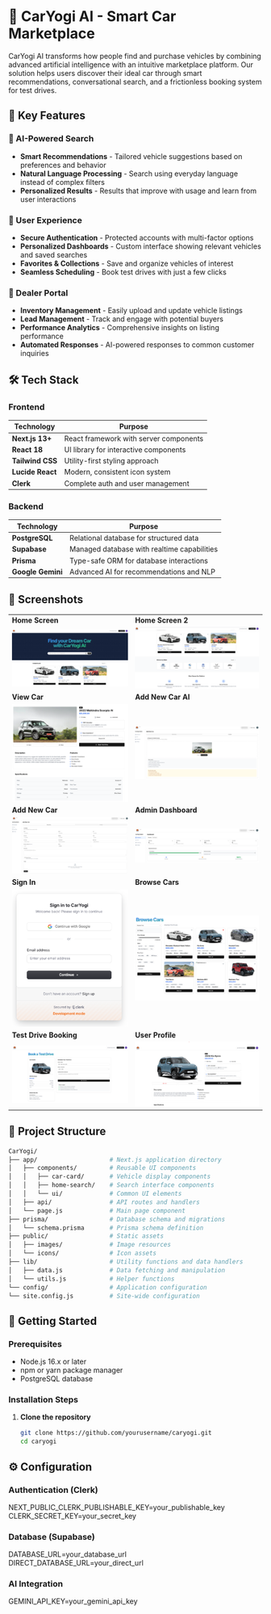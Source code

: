 # 🚗 CarYogi AI - Smart Car Marketplace

CarYogi AI transforms how people find and purchase vehicles by combining advanced artificial intelligence with an intuitive marketplace platform. Our solution helps users discover their ideal car through smart recommendations, conversational search, and a frictionless booking system for test drives.

## 🎯 Key Features

### 🤖 AI-Powered Search
- **Smart Recommendations** - Tailored vehicle suggestions based on preferences and behavior
- **Natural Language Processing** - Search using everyday language instead of complex filters
- **Personalized Results** - Results that improve with usage and learn from user interactions

### 👤 User Experience
- **Secure Authentication** - Protected accounts with multi-factor options
- **Personalized Dashboards** - Custom interface showing relevant vehicles and saved searches
- **Favorites & Collections** - Save and organize vehicles of interest
- **Seamless Scheduling** - Book test drives with just a few clicks

### 💼 Dealer Portal
- **Inventory Management** - Easily upload and update vehicle listings
- **Lead Management** - Track and engage with potential buyers
- **Performance Analytics** - Comprehensive insights on listing performance
- **Automated Responses** - AI-powered responses to common customer inquiries

## 🛠 Tech Stack

### Frontend
| Technology      | Purpose                                  |
|-----------------|------------------------------------------|
| **Next.js 13+** | React framework with server components   |
| **React 18**    | UI library for interactive components    |
| **Tailwind CSS**| Utility-first styling approach           |
| **Lucide React**| Modern, consistent icon system           |
| **Clerk**       | Complete auth and user management        |

### Backend
| Technology       | Purpose                                     |
|------------------|---------------------------------------------|
| **PostgreSQL**   | Relational database for structured data     |
| **Supabase**     | Managed database with realtime capabilities |
| **Prisma**       | Type-safe ORM for database interactions     |
| **Google Gemini**| Advanced AI for recommendations and NLP     |

## 📸 Screenshots

<table>
  <tr>
    <td><strong>Home Screen</strong></td>
    <td><strong>Home Screen 2</strong></td>
  </tr>
  <tr>
    <td><img src="./public/HomeScreen.png" alt="Home Screen" width="100%"/></td>
    <td><img src="./public/HomeScreen2.png" alt="Home Screen 2" width="100%"/></td>
  </tr>
  <tr>
    <td><strong>View Car</strong></td>
    <td><strong>Add New Car AI</strong></td>
  </tr>
  <tr>
    <td><img src="./public/View-Car.png" alt="View Car" width="100%"/></td>
    <td><img src="./public/Add-New-Car-Ai.png" alt="Add New Car AI" width="100%"/></td>
  </tr>
  <tr>
    <td><strong>Add New Car</strong></td>
    <td><strong>Admin Dashboard</strong></td>
  </tr>
  <tr>
    <td><img src="./public/Add-New-Car.png" alt="Add New Car" width="100%"/></td>
    <td><img src="./public/Admin-Dashboard.png" alt="Admin Dashboard" width="100%"/></td>
  </tr>
  <tr>
    <td><strong>Sign In</strong></td>
    <td><strong>Browse Cars</strong></td>
  </tr>
  <tr>
    <td><img src="./public/Sign-in.png" alt="Sign In" width="100%"/></td>
    <td><img src="./public/BrowseCars.png" alt="Browse Cars" width="100%"/></td>
  </tr>
  <tr>
    <td><strong>Test Drive Booking</strong></td>
    <td><strong>User Profile</strong></td>
  </tr>
  <tr>
    <td><img src="./public/TestDriveBook.png" alt="Test Drive Booking" width="100%"/></td>
    <td><img src="./public/User1.png" alt="User Profile" width="100%"/></td>
  </tr>
</table>

## 📁 Project Structure
``` bash
CarYogi/
├── app/                    # Next.js application directory
│   ├── components/         # Reusable UI components
│   │   ├── car-card/       # Vehicle display components
│   │   ├── home-search/    # Search interface components
│   │   └── ui/             # Common UI elements
│   ├── api/                # API routes and handlers
│   └── page.js             # Main page component
├── prisma/                 # Database schema and migrations
│   └── schema.prisma       # Prisma schema definition
├── public/                 # Static assets
│   ├── images/             # Image resources
│   └── icons/              # Icon assets
├── lib/                    # Utility functions and data handlers
│   ├── data.js             # Data fetching and manipulation
│   └── utils.js            # Helper functions
└── config/                 # Application configuration
└── site.config.js          # Site-wide configuration
```


## 🚀 Getting Started

### Prerequisites
- Node.js 16.x or later
- npm or yarn package manager
- PostgreSQL database

### Installation Steps

1. **Clone the repository**
   ```bash
   git clone https://github.com/yourusername/caryogi.git
   cd caryogi
## ⚙️ Configuration

### Authentication (Clerk)
NEXT_PUBLIC_CLERK_PUBLISHABLE_KEY=your_publishable_key
CLERK_SECRET_KEY=your_secret_key

### Database (Supabase)
DATABASE_URL=your_database_url
DIRECT_DATABASE_URL=your_direct_url

### AI Integration
GEMINI_API_KEY=your_gemini_api_key

